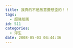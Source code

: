 ```yaml
---
title: 我真的不是故意要想歪的！！
tags:
  - 超强绘画
id: 511
categories:
  - 浮生
date: 2008-05-03 04:44:36
---
```


<object classid="clsid:d27cdb6e-ae6d-11cf-96b8-444553540000" codebase="http://download.macromedia.com/pub/shockwave/cabs/flash/swflash.cab#version=6,0,40,0" width="425" height="350"><param name="src" value="http://www.youtube.com/v/pOhJRccB_kQ" /><param name="width" value="425" /><param name="height" value="350" /><embed type="application/x-shockwave-flash" src="http://www.youtube.com/v/pOhJRccB_kQ" width="425" height="350"></embed></object>